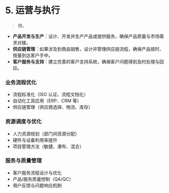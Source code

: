 # 5. 运营与执行

> 做。

- **产品开发与生产**：设计、开发并生产产品或提供服务，确保产品质量与市场需求对接。
- **供应链管理**：如果涉及到商品销售，设计并管理供应链流程，确保产品按时、按量到达客户手中。
- **客户服务与支持**：建立完善的客户支持系统，确保客户问题得到及时处理与回应。

### 业务流程优化

- 流程标准化（ISO 认证、流程文档化）
- 自动化工具应用（ERP、CRM 等）
- 供应链管理（供应商选择、物流、库存）

### 资源调度与优化

- 人力资源规划（部门间资源分配）
- 硬件与设备利用率提升
- 项目管理方法（敏捷、瀑布、混合）

### 服务与质量管理

- 客户服务流程设计与优化
- 产品/服务质量控制（QA/QC）
- 用户反馈与问题响应机制
